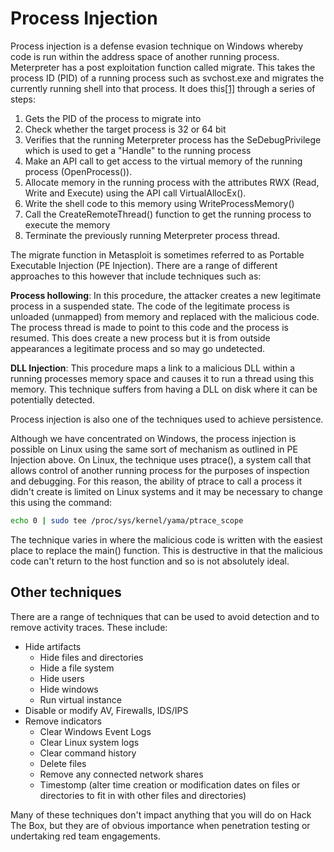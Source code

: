 # Process Injection

Process injection is a defense evasion technique on Windows whereby code is run within the address space of another running process. Meterpreter has a post exploitation function called migrate. This takes the process ID \(PID\) of a running process such as svchost.exe and migrates the currently running shell into that process. It does this[\[1\]]() through a series of steps:

1. Gets the PID of the process to migrate into
2. Check whether the target process is 32 or 64 bit
3. Verifies that the running Meterpreter process has the SeDebugPrivilege which is used to get a "Handle" to the running process
4. Make an API call to get access to the virtual memory of the running process \(OpenProcess\(\)\).
5. Allocate memory in the running process with the attributes RWX \(Read, Write and Execute\) using the API call VirtualAllocEx\(\).
6. Write the shell code to this memory using WriteProcessMemory\(\)
7. Call the CreateRemoteThread\(\) function to get the running process to execute the memory
8. Terminate the previously running Meterpreter process thread.

The migrate function in Metasploit is sometimes referred to as Portable Executable Injection \(PE Injection\). There are a range of different approaches to this however that include techniques such as:

**Process hollowing**: In this procedure, the attacker creates a new legitimate process in a suspended state. The code of the legitimate process is unloaded \(unmapped\) from memory and replaced with the malicious code. The process thread is made to point to this code and the process is resumed. This does create a new process but it is from outside appearances a legitimate process and so may go undetected.

**DLL Injection**: This procedure maps a link to a malicious DLL within a running processes memory space and causes it to run a thread using this memory. This technique suffers from having a DLL on disk where it can be potentially detected.

Process injection is also one of the techniques used to achieve persistence.

Although we have concentrated on Windows, the process injection is possible on Linux using the same sort of mechanism as outlined in PE Injection above. On Linux, the technique uses ptrace\(\), a system call that allows control of another running process for the purposes of inspection and debugging. For this reason, the ability of ptrace to call a process it didn't create is limited on Linux systems and it may be necessary to change this using the command:

```bash
echo 0 | sudo tee /proc/sys/kernel/yama/ptrace_scope
```

The technique varies in where the malicious code is written with the easiest place to replace the main\(\) function. This is destructive in that the malicious code can't return to the host function and so is not absolutely ideal.

## Other techniques

There are a range of techniques that can be used to avoid detection and to remove activity traces. These include:

* Hide artifacts
  * Hide files and directories
  * Hide a file system
  * Hide users
  * Hide windows
  * Run virtual instance
* Disable or modify AV, Firewalls, IDS/IPS
* Remove indicators
  * Clear Windows Event Logs
  * Clear Linux system logs
  * Clear command history
  * Delete files
  * Remove any connected network shares
  * Timestomp \(alter time creation or modification dates on files or directories to fit in with other files and directories\)

Many of these techniques don't impact anything that you will do on Hack The Box, but they are of obvious importance when penetration testing or undertaking red team engagements.

